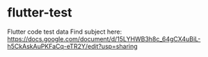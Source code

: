 # flutter-test
Flutter code test data
Find subject here: https://docs.google.com/document/d/15LYHWB3h8c_64gCX4uBiL-h5CkAskAuPKFaCq-eTR2Y/edit?usp=sharing
